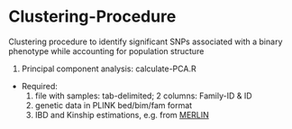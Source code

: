 # Clustering-Procedure

Clustering procedure to identify significant SNPs associated with a binary phenotype while accounting for population structure

1. Principal component analysis: calculate-PCA.R
  * Required:
    1. file with samples: tab-delimited; 2 columns: Family-ID & ID
    2. genetic data in PLINK bed/bim/fam format
    3. IBD and Kinship estimations, e.g. from [MERLIN][1]
  


[1]: http://csg.sph.umich.edu/abecasis/Merlin/tour/ibd.html "Title"
